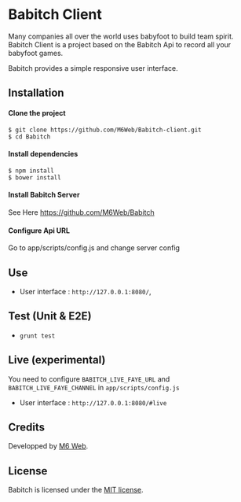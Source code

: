 # Babitch Client

Many companies all over the world uses babyfoot to build team spirit. Babitch Client is a project based on the Babitch Api to record all your babyfoot games.

Babitch provides a simple responsive user interface.

## Installation

#### Clone the project

```
$ git clone https://github.com/M6Web/Babitch-client.git
$ cd Babitch
```

#### Install dependencies

```
$ npm install
$ bower install
```

#### Install Babitch Server

See Here https://github.com/M6Web/Babitch

#### Configure Api URL

Go to app/scripts/config.js and change server config

## Use

* User interface : `http://127.0.0.1:8080/`,

## Test (Unit & E2E)

* `grunt test`

## Live (experimental)

You need to configure `BABITCH_LIVE_FAYE_URL` and `BABITCH_LIVE_FAYE_CHANNEL` in `app/scripts/config.js`

* User interface : `http://127.0.0.1:8080/#live`

## Credits

Developped by [M6 Web](http://tech.m6web.fr/).  

## License

Babitch is licensed under the [MIT license](LICENSE).
